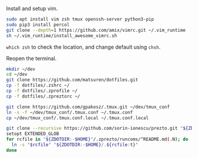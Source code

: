 Install and setup vim.

```bash
sudo apt install vim zsh tmux openssh-server python3-pip
sudo pip3 install percol
git clone --depth=1 https://github.com/amix/vimrc.git ~/.vim_runtime
sh ~/.vim_runtime/install_awesome_vimrc.sh
```

`which zsh` to check the location, and change default using `chsh`.

Reopen the terminal.
```bash
mkdir ~/dev
cd ~/dev
git clone https://github.com/matsuren/dotfiles.git
cp -f dotfiles/.zshrc ~/
cp -f dotfiles/.zprofile ~/
cp -f dotfiles/.zpreztorc ~/

git clone https://github.com/gpakosz/.tmux.git ~/dev/tmux_conf
ln -s -f ~/dev/tmux_conf/.tmux.conf ~/.tmux.conf
cp ~/dev/tmux_conf/.tmux.conf.local ~/.tmux.conf.local

git clone --recursive https://github.com/sorin-ionescu/prezto.git "${ZDOTDIR:-$HOME}/.zprezto"
setopt EXTENDED_GLOB
for rcfile in "${ZDOTDIR:-$HOME}"/.zprezto/runcoms/^README.md(.N); do
  ln -s "$rcfile" "${ZDOTDIR:-$HOME}/.${rcfile:t}"
done
```

